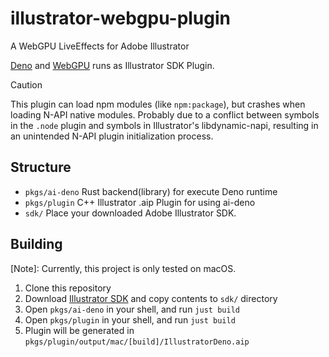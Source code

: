 # illustrator-webgpu-plugin
A WebGPU LiveEffects for Adobe Illustrator

[Deno](https://deno.com) and [WebGPU](https://developer.mozilla.org/ja/docs/Web/API/WebGPU_API) runs as Illustrator SDK Plugin.

> [!CAUTION]
> This plugin can load npm modules (like `npm:package`), but crashes when loading N-API native modules.
> Probably due to a conflict between symbols in the `.node` plugin and symbols in Illustrator's libdynamic-napi, resulting in an unintended N-API plugin initialization process.

## Structure

- `pkgs/ai-deno` Rust backend(library) for execute Deno runtime
- `pkgs/plugin` C++ Illustrator .aip Plugin for using ai-deno
- `sdk/` Place your downloaded Adobe Illustrator SDK.

## Building

[Note]: Currently, this project is only tested on macOS.

1. Clone this repository
2. Download [Illustrator SDK](https://developer.adobe.com/illustrator/) and copy contents to `sdk/` directory
3. Open `pkgs/ai-deno` in your shell, and run `just build`
4. Open `pkgs/plugin` in your shell, and run `just build`
5. Plugin will be generated in `pkgs/plugin/output/mac/[build]/IllustratorDeno.aip`
